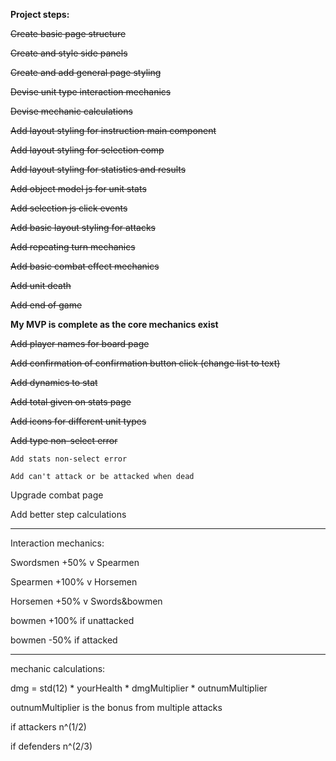 **Project steps:**

~~Create basic page structure~~

~~Create and style side panels~~

~~Create and add general page styling~~

~~Devise unit type interaction mechanics~~

~~Devise mechanic calculations~~

~~Add layout styling for instruction main component~~

~~Add layout styling for selection comp~~

~~Add layout styling for statistics and results~~

~~Add object model js for unit stats~~

~~Add selection js click events~~

~~Add basic layout styling for attacks~~

~~Add repeating turn mechanics~~

~~Add basic combat effect mechanics~~

~~Add unit death~~

~~Add end of game~~

**My MVP is complete as the core mechanics exist**

~~Add player names for board page~~

~~Add confirmation of confirmation button click (change list to text)~~

~~Add dynamics to stat~~

~~Add total given on stats page~~

~~Add icons for different unit types~~

~~Add type non-select error~~

	Add stats non-select error

	Add can't attack or be attacked when dead

Upgrade combat page

Add better step calculations

------------------------------------------------------------------

Interaction mechanics:


Swordsmen	+50% 	v Spearmen

Spearmen	+100% 	v Horsemen

Horsemen	+50% 	v Swords&bowmen

bowmen 		+100% 	if unattacked

bowmen		-50% 	if attacked

------------------------------------------------------------------

mechanic calculations:

dmg = std(12) * yourHealth * dmgMultiplier * outnumMultiplier

outnumMultiplier is the bonus from multiple attacks

if attackers n^(1/2)

if defenders n^(2/3)

